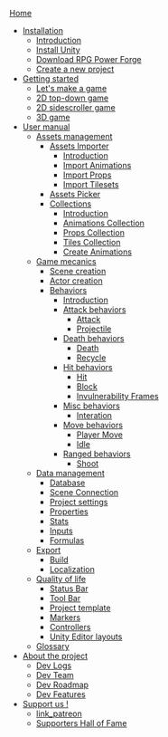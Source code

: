 [Home](./home.md)

* [Installation]()
    * [Introduction](./installation/installation.md)
    * [Install Unity](./installation/installation_unity.md)
    * [Download RPG Power Forge](./installation/download_rpg_power_forge.md)
    * [Create a new project](./installation/create_new_project.md)
* [Getting started]()
    * [Let's make a game](./getting_started/lets_make_a_game.md)
    * [2D top-down game]()
    * [2D sidescroller game]()
    * [3D game]()
* [User manual]()
    * [Assets management]()
        * [Assets Importer]()
            * [Introduction](./user_manual/assets_management/assets_importer/assets_importer.md)
            * [Import Animations](./user_manual/assets_management/assets_importer/import_animations.md)
            * [Import Props](./user_manual/assets_management/assets_importer/import_props.md)
            * [Import Tilesets](./user_manual/assets_management/assets_importer/import_tiles.md)
        * [Assets Picker](./user_manual/assets_management/assets_picker/assets_picker.md)
        * [Collections]()
            * [Introduction](./user_manual/assets_management/collections/collections.md)
            * [Animations Collection](./user_manual/assets_management/collections/animations_collection.md)
            * [Props Collection](./user_manual/assets_management/collections/props_collection.md)
            * [Tiles Collection](./user_manual/assets_management/collections/tiles_collection.md)
            * [Create Animations](./user_manual/assets_management/collections/create_animations.md)
    * [Game mecanics]()
        * [Scene creation](./user_manual/game_mecanics/scene_creation/scene_creation.md)
        * [Actor creation](./user_manual/game_mecanics/actor_creation/actor_creation.md)
        * [Behaviors]()
            * [Introduction](./user_manual/game_mecanics/behaviors/behavior.md)
            * [Attack behaviors]()
                * [Attack](./user_manual/game_mecanics/behaviors/behavior_list/attack/behavior_attack.md)
                * [Projectile](./user_manual/game_mecanics/behaviors/behavior_list/attack/behavior_projectile.md)
            * [Death behaviors]()
                * [Death](./user_manual/game_mecanics/behaviors/behavior_list/death/behavior_death.md)
                * [Recycle](./user_manual/game_mecanics/behaviors/behavior_list/death/behavior_recycle.md)
            * [Hit behaviors]()
                * [Hit](./user_manual/game_mecanics/behaviors/behavior_list/hit/behavior_hit.md)
                * [Block](./user_manual/game_mecanics/behaviors/behavior_list/hit/behavior_block.md)
                * [Invulnerability Frames](./user_manual/game_mecanics/behaviors/behavior_list/hit/behavior_invulnerability_frames.md)
            * [Misc behaviors]()
                * [Interation](./user_manual/game_mecanics/behaviors/behavior_list/misc/behavior_interation.md)
            * [Move behaviors]()
                * [Player Move](./user_manual/game_mecanics/behaviors/behavior_list/move/behavior_player_move.md)            
                * [Idle](./user_manual/game_mecanics/behaviors/behavior_list/move/behavior_idle.md)
            * [Ranged behaviors]()
                * [Shoot](./user_manual/game_mecanics/behaviors/behavior_list/ranged/behavior_shoot.md)
    * [Data management]()
        * [Database]()
        * [Scene Connection](./user_manual/data_management/scene_connection.md)
        * [Project settings]()
        * [Properties](./user_manual/data_management/properties.md)
        * [Stats](./user_manual/data_management/stats_management.md)
        * [Inputs](./user_manual/data_management/input_management.md)
        * [Formulas](./user_manual/data_management/formula_management.md)
    * [Export]()
        * [Build]()
        * [Localization]()
    * [Quality of life]()
        * [Status Bar](./user_manual/quality_of_life/statusbar.md)
        * [Tool Bar](./user_manual/quality_of_life/toolbar.md)
        * [Project template]()
        * [Markers]()
        * [Controllers]()
        * [Unity Editor layouts]()
    * [Glossary](./user_manual/glossary/glossary.md)
* [About the project]()
    * [Dev Logs](./about/devlogs.md)
    * [Dev Team](./about/devteam.md)
    * [Dev Roadmap](./about/roadmap.md)
    * [Dev Features](./about/features.md)
* [Support us !]()
    * [link_patreon]()
    * [Supporters Hall of Fame](./support/hall_of_fame.md)


